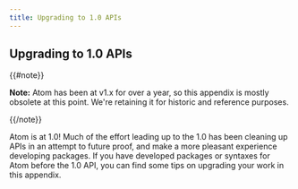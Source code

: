 ```yaml
---
title: Upgrading to 1.0 APIs
---
```

## Upgrading to 1.0 APIs

{{#note}}

**Note:** Atom has been at v1.x for over a year, so this appendix is mostly obsolete at this point. We're retaining it for historic and reference purposes.

{{/note}}

Atom is at 1.0! Much of the effort leading up to the 1.0 has been cleaning up APIs in an attempt to future proof, and make a more pleasant experience developing packages. If you have developed packages or syntaxes for Atom before the 1.0 API, you can find some tips on upgrading your work in this appendix.
